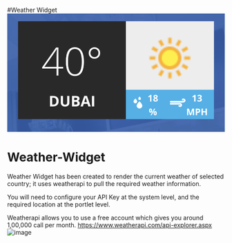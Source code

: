#Weather Widget
![sample.png](https://github.com/mahmoudhtayem87/Weather-Widget/blob/main/Images/sample.png?raw=true)
# Weather-Widget

Weather Widget has been created to render the current weather of selected country; it uses weatherapi to pull the required weather information.

You will need to configure your API Key at the system level, and the required location at the portlet level.

Weatherapi allows you to use a free account which gives you around 1,00,000 call per month.
https://www.weatherapi.com/api-explorer.aspx
![image](https://user-images.githubusercontent.com/77802068/118394857-42dba400-b658-11eb-9764-89d4299316d0.png)

